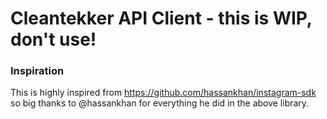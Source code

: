# Cleantekker API Client - this is WIP, don't use!

### Inspiration  
This is highly inspired from https://github.com/hassankhan/instagram-sdk 
so big thanks to @hassankhan for everything he did in the above library.
